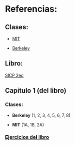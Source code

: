 # Referencias:
## Clases:
- [MIT](https://ocw.mit.edu/courses/6-001-structure-and-interpretation-of-computer-programs-spring-2005/video_galleries/video-lectures/)
* [Berkeley](https://archive.org/details/ucberkeley-webcast-PL3E89002AA9B9879E?sort=title)
## Libro:
[SICP 2ed](https://mitp-content-server.mit.edu/books/content/sectbyfn/books_pres_0/6515/sicp.zip/full-text/book/book.html)

## Capitulo 1 (del libro)
### Clases: 
- **Berkeley** (1, 2, 3, 4, 5, 6, 7, 8)
* **MIT** (1A, 1B, 2A)
    
### [Ejercicios del libro](ejercicos-1.md)
  
